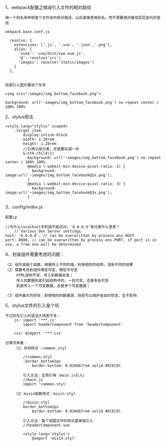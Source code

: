 1、webpack配置之缩减引入文件的相对路径

	用一个别名来申明某个文件夹的绝对路径，以后直接使用别名，而不需要相对路径层层迭代的查找
	
	webpack.base.conf.js
	
	  resolve: {
		extensions: ['.js', '.vue', '.json','.png'],
		alias: {
		  'vue$': 'vue/dist/vue.esm.js',
		  '@': resolve('src'),
		  'images': resolve('static/images')
		}
	  },
	  
	  
	但是引入图片要加个东东
	
	<img src="~images/img_bottom_facebook.png">
	
	background: url('~images/img_bottom_facebook.png') no-repeat center / 100% 100%
	

2、stylus用法

	<style lang="stylus" scoped>
		.target_item
			display:inline-block
			width: 1.28rem
			height: 1.28rem
			//引用父级元素，还是要后退一步
			&:nth-child(1)
			  background: url('~images/img_bottom_facebook.png') no-repeat center / 100% 100%
			  @media (-webkit-min-device-pixel-ratio: 2) {
				background-image:url('~images/img_bottom_facebook@2x.png');
			  }
			  @media (-webkit-min-device-pixel-ratio: 3) {
				background-image:url('~images/img_bottom_facebook@3x.png');
			  }
			  
			  
			  
3、config/index.js

	配置ip
	
	//为什么localhost手机就不能访问，'0.0.0.0'有代表什么意思？
	    // Various Dev Server settings
    host: '0.0.0.0', // can be overwritten by process.env.HOST
    port: 8080, // can be overwritten by process.env.PORT, if port is in use, a free one will be determined
	
	

4、封装组件需要考虑的问题：

	（1）组件就是个函数，根据传入不同的值，利用相同的结构，渲染不同的结果
	（2）需要考虑到组件哪些可变，哪些不可变
		 HTML结构不变，传入的数据会变；
		 传入的数据到底引起结构中的，一处可变，还是多处可变
		 到底传入一个可变数据，还是多个可变数据；
	
	（3）组件最大的好处：即使相同的数据源，但却可以维护各自的状态，互不影响
	
	
5、stylus文件的引入是个坑
	
	不过好在引入的语法大体差不多：
		js: import '***.js'
			import headerComponent from 'headerComponent'

		css: @import '***.css'
		
	分情况来看：
		（1）共同样式：common.styl
		
			//common.styl
			.border_bottom1px
				border-bottom: 0.026667rem solid #ECECEC
		
			引入方法：全局引用（main.js引入）
			//main.js
			import 'common.styl'
		
		（2）mixin函数样式：mixin.styl
			
			//mixin.styl
			border_bottom1px
				border-bottom: 0.026667rem solid #ECECEC
			
			引入方法：每个视图文件的样式里单独引入
			//headerComponent.vue
			
			<style lang='stylus'>
				@import 'mixin.styl'
			
	

